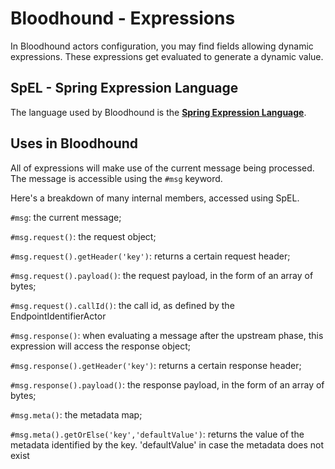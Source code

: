 # Bloodhound - Expressions

In Bloodhound actors configuration, you may find fields allowing dynamic expressions.
These expressions get evaluated to generate a dynamic value.

## SpEL - Spring Expression Language

The language used by Bloodhound is the [**Spring Expression Language**](https://docs.spring.io/spring/docs/4.3.10.RELEASE/spring-framework-reference/html/expressions.html).

## Uses in Bloodhound

All of expressions will make use of the current message being processed.
The message is accessible using the `#msg` keyword.

Here's a breakdown of many internal members, accessed using SpEL.

`#msg`: the current message;

`#msg.request()`: the request object;

`#msg.request().getHeader('key')`: returns a certain request header;

`#msg.request().payload()`: the request payload, in the form of an array of bytes;

`#msg.request().callId()`: the call id, as defined by the EndpointIdentifierActor

`#msg.response()`: when evaluating a message after the upstream phase, this expression will access the response object; 

`#msg.response().getHeader('key')`: returns a certain response header;

`#msg.response().payload()`: the response payload, in the form of an array of bytes;

`#msg.meta()`: the metadata map;

`#msg.meta().getOrElse('key','defaultValue')`: returns the value of the metadata identified by the key. 'defaultValue'
in case the metadata does not exist
